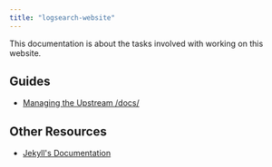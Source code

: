 ```yaml
---
title: "logsearch-website"
---
```


This documentation is about the tasks involved with working on this website.

## Guides

 * [Managing the Upstream /docs/](./guides/managing-the-upstream-docs.md)

## Other Resources

 * [Jekyll's Documentation][1]


 [1]: http://jekyllrb.com/docs/home/
